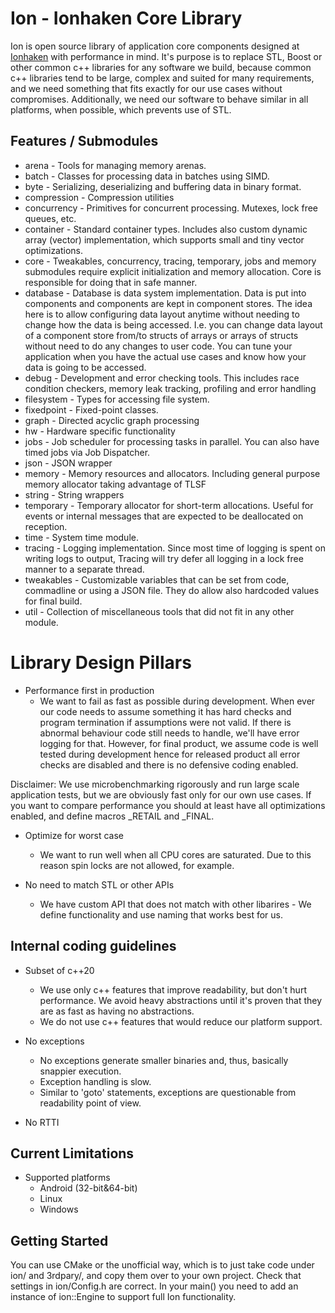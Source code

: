 Ion - Ionhaken Core Library
===========================

Ion is open source library of application core components designed at <a href="https://ionhaken.com">Ionhaken</a> with performance in mind. It's purpose is to replace STL, Boost or other common c++ libraries for any software we build, because common c++ libraries tend to be large, complex and suited for many requirements, and we need something that fits exactly for our use cases without compromises. Additionally, we need our software to behave similar in all platforms, when possible, which prevents use of STL.


Features / Submodules
---------------------

* arena - Tools for managing memory arenas.
* batch - Classes for processing data in batches using SIMD.
* byte - Serializing, deserializing and buffering data in binary format.
* compression - Compression utilities
* concurrency - Primitives for concurrent processing. Mutexes, lock free queues, etc.
* container - Standard container types. Includes also custom dynamic array (vector) implementation, which supports small and tiny vector optimizations.
* core - Tweakables, concurrency, tracing, temporary, jobs and memory submodules require explicit initialization and memory allocation. Core is responsible for doing that in safe manner.  
* database - Database is data system implementation. Data is put into components and components are kept in component stores. The idea here is to allow configuring data layout anytime without needing to change how the data is being accessed. I.e. you can change data layout of a component store from/to structs of arrays or arrays of structs without need to do any changes to user code. You can tune your application when you have the actual use cases and know how your data is going to be accessed.
* debug - Development and error checking tools. This includes race condition checkers, memory leak tracking, profiling and error handling
* filesystem - Types for accessing file system.
* fixedpoint - Fixed-point classes.
* graph - Directed acyclic graph processing
* hw - Hardware specific functionality
* jobs - Job scheduler for processing tasks in parallel. You can also have timed jobs via Job Dispatcher.
* json - JSON wrapper
* memory - Memory resources and allocators. Including general purpose memory allocator taking advantage of TLSF
* string - String wrappers
* temporary - Temporary allocator for short-term allocations. Useful for events or internal messages that are expected to be deallocated on reception.
* time - System time module.
* tracing - Logging implementation. Since most time of logging is spent on writing logs to output, Tracing will try defer all logging in a lock free manner to a separate thread.
* tweakables - Customizable variables that can be set from code, commadline or using a JSON file. They do allow also hardcoded values for final build.
* util - Collection of miscellaneous tools that did not fit in any other module.


# Library Design Pillars

* Performance first in production
  - We want to fail as fast as possible during development. When ever our code needs to assume something it has hard checks and program termination if assumptions were not valid. If there is abnormal behaviour code still needs to handle, we'll have error logging for that. However, for final product, we assume code is well tested during development hence for released product all error checks are disabled and there is no defensive coding enabled.

Disclaimer: We use microbenchmarking rigorously and run large scale application tests, but we are obviously fast only for our own use cases. If you want to compare performance you should at least have all optimizations enabled, and define macros _RETAIL and _FINAL.

* Optimize for worst case
  - We want to run well when all CPU cores are saturated. Due to this reason spin locks are not allowed, for example.

* No need to match STL or other APIs
  - We have custom API that does not match with other libarires - We define functionality and use naming that works best for us. 


Internal coding guidelines
--------------------------

* Subset of c++20
  - We use only c++ features that improve readability, but don't hurt performance. We avoid heavy abstractions until it's proven that they are as fast as having no abstractions.
  - We do not use c++ features that would reduce our platform support.

* No exceptions
  - No exceptions generate smaller binaries and, thus, basically snappier execution.
  - Exception handling is slow.
  - Similar to 'goto' statements, exceptions are questionable from readability point of view.

* No RTTI


Current Limitations
---------------------

* Supported platforms
  - Android (32-bit&64-bit)
  - Linux
  - Windows


Getting Started
---------------

You can use CMake or the unofficial way, which is to just take code under ion/ and 3rdpary/, and copy them over to your own project. Check that settings in ion/Config.h are correct. In your main() you need to add an instance of ion::Engine to support full Ion functionality.
